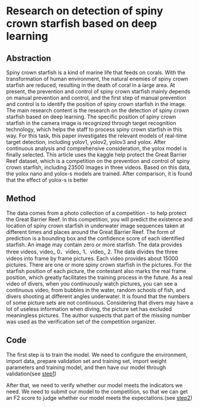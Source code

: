 # Research on detection of spiny crown starfish based on deep learning
## Abstraction
  Spiny crown starfish is a kind of marine life that feeds on corals. With the transformation of human environment, the natural enemies of spiny crown starfish are reduced, resulting in the death of coral in a large area. At present, the prevention and control of spiny crown starfish mainly depends on manual prevention and control, and the first step of manual prevention and control is to identify the position of spiny crown starfish in the image. The main research content is the research on the detection of spiny crown starfish based on deep learning. The specific position of spiny crown starfish in the camera image is recognized through target recognition technology, which helps the staff to process spiny crown starfish in this way. For this task, this paper investigates the relevant models of real-time target detection, including yolov1, yolov2, yolov3 and yolox. After continuous analysis and comprehensive consideration, the yolox model is finally selected. This article uses the kaggle help protect the Great Barrier Reef dataset, which is a competition on the prevention and control of spiny crown starfish, including 23500 images in three videos. Based on this data, the yolox nano and yolox-s models are trained. After comparison, it is found that the effect of yolox-s is better
## Method
  The data comes from a photo collection of a competition - to help protect the Great Barrier Reef. In this competition, you will predict the existence and location of spiny crown starfish in underwater image sequences taken at different times and places around the Great Barrier Reef. The form of prediction is a bounding box and the confidence score of each identified starfish. An image may contain zero or more starfish. The data provides three videos, video_ 0、video_ 1、video_ 2. The data divides the three videos into frame by frame pictures. Each video provides about 15000 pictures. There are one or more spiny crown starfish in the pictures. For the starfish position of each picture, the contestant also marks the real frame position, which greatly facilitates the training process in the future. As a real video of divers, when you continuously watch pictures, you can see a continuous video, from bubbles in the water, random schools of fish, and divers shooting at different angles underwater. It is found that the numbers of some picture sets are not continuous. Considering that divers may have a lot of useless information when diving, the picture set has excluded meaningless pictures. The author suspects that part of the missing number was used as the verification set of the competition organizer.
## Code
  The first step is to train the model. We need to configure the environment, import data, prepare validation set and training set, import weight parameters and training model, and then have our model through validation(see [step1](https://www.kaggle.com/code/yangao888/yolox-full-training-pipeline-for-cots-dataset/notebook))
  
  After that, we need to verify whether our model meets the indicators we need. We need to submit our model to the competition, so that we can get an F2 score to judge whether our model meets the expectations.(see [step2](https://www.kaggle.com/code/yangao888/yolox-inference-on-kaggle-for-cots-lb-0-483/notebook))
